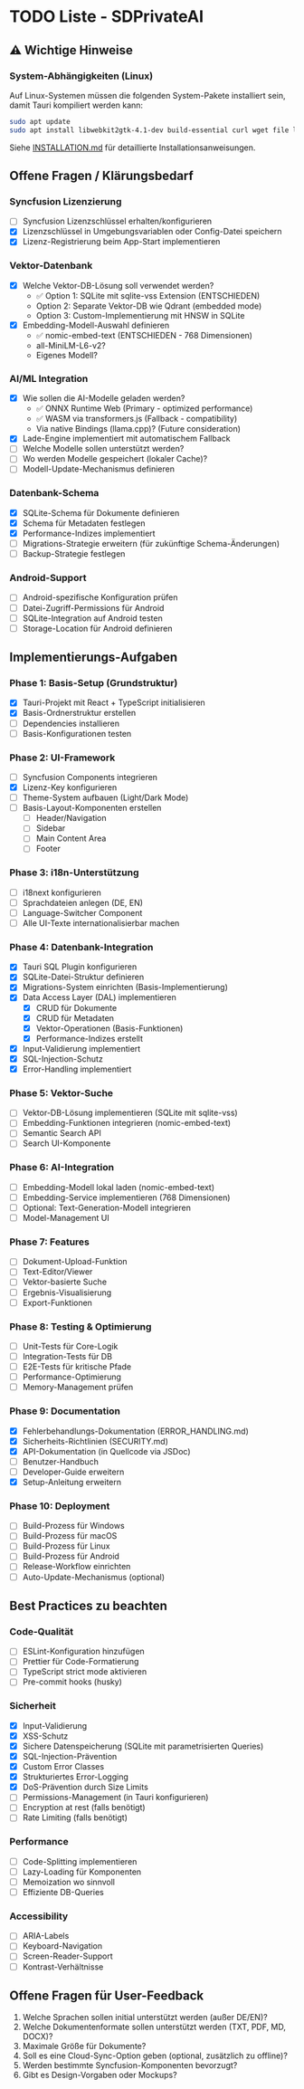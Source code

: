 # TODO Liste - SDPrivateAI

## ⚠️ Wichtige Hinweise

### System-Abhängigkeiten (Linux)
Auf Linux-Systemen müssen die folgenden System-Pakete installiert sein, damit Tauri kompiliert werden kann:
```bash
sudo apt update
sudo apt install libwebkit2gtk-4.1-dev build-essential curl wget file libxdo-dev libssl-dev libayatana-appindicator3-dev librsvg2-dev
```

Siehe [INSTALLATION.md](./INSTALLATION.md) für detaillierte Installationsanweisungen.

## Offene Fragen / Klärungsbedarf

### Syncfusion Lizenzierung
- [ ] Syncfusion Lizenzschlüssel erhalten/konfigurieren
- [x] Lizenzschlüssel in Umgebungsvariablen oder Config-Datei speichern
- [x] Lizenz-Registrierung beim App-Start implementieren

### Vektor-Datenbank
- [x] Welche Vektor-DB-Lösung soll verwendet werden?
  - ✅ Option 1: SQLite mit sqlite-vss Extension (ENTSCHIEDEN)
  - Option 2: Separate Vektor-DB wie Qdrant (embedded mode)
  - Option 3: Custom-Implementierung mit HNSW in SQLite
- [x] Embedding-Modell-Auswahl definieren
  - ✅ nomic-embed-text (ENTSCHIEDEN - 768 Dimensionen)
  - all-MiniLM-L6-v2?
  - Eigenes Modell?

### AI/ML Integration
- [x] Wie sollen die AI-Modelle geladen werden?
  - ✅ ONNX Runtime Web (Primary - optimized performance)
  - ✅ WASM via transformers.js (Fallback - compatibility)
  - Via native Bindings (llama.cpp)? (Future consideration)
- [x] Lade-Engine implementiert mit automatischem Fallback
- [ ] Welche Modelle sollen unterstützt werden?
- [ ] Wo werden Modelle gespeichert (lokaler Cache)?
- [ ] Modell-Update-Mechanismus definieren

### Datenbank-Schema
- [x] SQLite-Schema für Dokumente definieren
- [x] Schema für Metadaten festlegen
- [x] Performance-Indizes implementiert
- [ ] Migrations-Strategie erweitern (für zukünftige Schema-Änderungen)
- [ ] Backup-Strategie festlegen

### Android-Support
- [ ] Android-spezifische Konfiguration prüfen
- [ ] Datei-Zugriff-Permissions für Android
- [ ] SQLite-Integration auf Android testen
- [ ] Storage-Location für Android definieren

## Implementierungs-Aufgaben

### Phase 1: Basis-Setup (Grundstruktur)
- [x] Tauri-Projekt mit React + TypeScript initialisieren
- [x] Basis-Ordnerstruktur erstellen
- [ ] Dependencies installieren
- [ ] Basis-Konfigurationen testen

### Phase 2: UI-Framework
- [ ] Syncfusion Components integrieren
- [x] Lizenz-Key konfigurieren
- [ ] Theme-System aufbauen (Light/Dark Mode)
- [ ] Basis-Layout-Komponenten erstellen
  - [ ] Header/Navigation
  - [ ] Sidebar
  - [ ] Main Content Area
  - [ ] Footer

### Phase 3: i18n-Unterstützung
- [ ] i18next konfigurieren
- [ ] Sprachdateien anlegen (DE, EN)
- [ ] Language-Switcher Component
- [ ] Alle UI-Texte internationalisierbar machen

### Phase 4: Datenbank-Integration
- [x] Tauri SQL Plugin konfigurieren
- [x] SQLite-Datei-Struktur definieren
- [x] Migrations-System einrichten (Basis-Implementierung)
- [x] Data Access Layer (DAL) implementieren
  - [x] CRUD für Dokumente
  - [x] CRUD für Metadaten
  - [x] Vektor-Operationen (Basis-Funktionen)
  - [x] Performance-Indizes erstellt
- [x] Input-Validierung implementiert
- [x] SQL-Injection-Schutz
- [x] Error-Handling implementiert

### Phase 5: Vektor-Suche
- [ ] Vektor-DB-Lösung implementieren (SQLite mit sqlite-vss)
- [ ] Embedding-Funktionen integrieren (nomic-embed-text)
- [ ] Semantic Search API
- [ ] Search UI-Komponente

### Phase 6: AI-Integration
- [ ] Embedding-Modell lokal laden (nomic-embed-text)
- [ ] Embedding-Service implementieren (768 Dimensionen)
- [ ] Optional: Text-Generation-Modell integrieren
- [ ] Model-Management UI

### Phase 7: Features
- [ ] Dokument-Upload-Funktion
- [ ] Text-Editor/Viewer
- [ ] Vektor-basierte Suche
- [ ] Ergebnis-Visualisierung
- [ ] Export-Funktionen

### Phase 8: Testing & Optimierung
- [ ] Unit-Tests für Core-Logik
- [ ] Integration-Tests für DB
- [ ] E2E-Tests für kritische Pfade
- [ ] Performance-Optimierung
- [ ] Memory-Management prüfen

### Phase 9: Documentation
- [x] Fehlerbehandlungs-Dokumentation (ERROR_HANDLING.md)
- [x] Sicherheits-Richtlinien (SECURITY.md)
- [x] API-Dokumentation (in Quellcode via JSDoc)
- [ ] Benutzer-Handbuch
- [ ] Developer-Guide erweitern
- [x] Setup-Anleitung erweitern

### Phase 10: Deployment
- [ ] Build-Prozess für Windows
- [ ] Build-Prozess für macOS
- [ ] Build-Prozess für Linux
- [ ] Build-Prozess für Android
- [ ] Release-Workflow einrichten
- [ ] Auto-Update-Mechanismus (optional)

## Best Practices zu beachten

### Code-Qualität
- [ ] ESLint-Konfiguration hinzufügen
- [ ] Prettier für Code-Formatierung
- [ ] TypeScript strict mode aktivieren
- [ ] Pre-commit hooks (husky)

### Sicherheit
- [x] Input-Validierung
- [x] XSS-Schutz
- [x] Sichere Datenspeicherung (SQLite mit parametrisierten Queries)
- [x] SQL-Injection-Prävention
- [x] Custom Error Classes
- [x] Strukturiertes Error-Logging
- [x] DoS-Prävention durch Size Limits
- [ ] Permissions-Management (in Tauri konfigurieren)
- [ ] Encryption at rest (falls benötigt)
- [ ] Rate Limiting (falls benötigt)

### Performance
- [ ] Code-Splitting implementieren
- [ ] Lazy-Loading für Komponenten
- [ ] Memoization wo sinnvoll
- [ ] Effiziente DB-Queries

### Accessibility
- [ ] ARIA-Labels
- [ ] Keyboard-Navigation
- [ ] Screen-Reader-Support
- [ ] Kontrast-Verhältnisse

## Offene Fragen für User-Feedback
1. Welche Sprachen sollen initial unterstützt werden (außer DE/EN)?
2. Welche Dokumentenformate sollen unterstützt werden (TXT, PDF, MD, DOCX)?
3. Maximale Größe für Dokumente?
4. Soll es eine Cloud-Sync-Option geben (optional, zusätzlich zu offline)?
5. Werden bestimmte Syncfusion-Komponenten bevorzugt?
6. Gibt es Design-Vorgaben oder Mockups?
